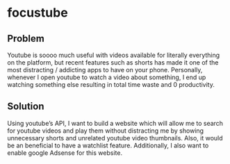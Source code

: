 # focustube

## Problem

Youtube is soooo much useful with videos available for literally everything on the platform, but recent features such as shorts has made it one of the most distracting / addicting apps to have on your phone. Personally, whenever I open youtube to watch a video about something, I end up watching something else resulting in total time waste and 0 productivity. 

## Solution

Using youtube’s API, I want to build a website which will allow me to search for youtube videos and play them without distracting me by showing unnecessary shorts and unrelated youtube video thumbnails. Also, it would be an beneficial to have a watchlist feature. Additionally, I also want to enable google Adsense for this website.
